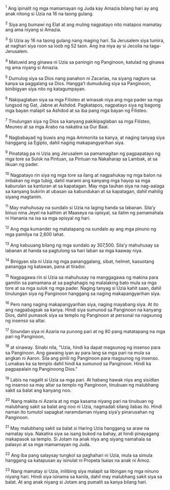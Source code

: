 <sup>1</sup>
Ang ipinalit ng mga mamamayan ng Juda kay Amazia bilang hari ay ang anak nitong si Uzia na 16 na taong gulang. 

<sup>2</sup>
Siya ang bumawi ng Elat at ang muling nagpatayo nito matapos mamatay ang ama niyang si Amazia. 

<sup>3</sup>
Si Uzia ay 16 na taong gulang nang maging hari. Sa Jerusalem siya tumira, at naghari siya roon sa loob ng 52 taon. Ang ina niya ay si Jecolia na taga-Jerusalem. 

<sup>4</sup>
Matuwid ang ginawa ni Uzia sa paningin ng Panginoon, katulad ng ginawa ng ama niyang si Amazia. 

<sup>5</sup>
Dumulog siya sa Dios nang panahon ni Zacarias, na siyang nagturo sa kanya sa paggalang sa Dios. Hanggaʼt dumudulog siya sa Panginoon, binibigyan siya nito ng katagumpayan. 

<sup>6</sup>
Nakipaglaban siya sa mga Filisteo at winasak niya ang mga pader sa mga lungsod ng Gat, Jabne at Ashdod. Pagkatapos, nagpatayo siya ng bagong mga bayan malapit sa Ashdod at sa iba pang mga bayan ng Filisteo. 

<sup>7</sup>
Tinulungan siya ng Dios sa kanyang pakikipaglaban sa mga Filisteo, Meuneo at sa mga Arabo na nakatira sa Gur Baal. 

<sup>8</sup>
Nagbabayad ng buwis ang mga Ammonita sa kanya, at naging tanyag siya hanggang sa Egipto, dahil naging makapangyarihan siya. 

<sup>9</sup>
Pinatatag pa ni Uzia ang Jerusalem sa pamamagitan ng pagpapatayo ng mga tore sa Sulok na Pintuan, sa Pintuan na Nakaharap sa Lambak, at sa likuan ng pader. 

<sup>10</sup>
Nagpatayo rin siya ng mga tore sa ilang at nagpahukay ng mga balon na imbakan ng mga tubig, dahil marami ang kanyang mga hayop sa mga kaburulan sa kanluran at sa kapatagan. May mga tauhan siya na nag-aalaga sa kanyang bukirin at ubasan sa kabundukan at sa kapatagan, dahil mahilig siyang magtanim. 

<sup>11</sup>
May mahuhusay na sundalo si Uzia na laging handa sa labanan. Silaʼy binuo nina Jeyel na kalihim at Maaseya na opisyal, sa ilalim ng pamamahala ni Hanania na isa sa mga opisyal ng hari. 

<sup>12</sup>
Ang mga kumander ng matatapang na sundalo ay ang mga pinuno ng mga pamilya na 2,600 lahat. 

<sup>13</sup>
Ang kabuuang bilang ng mga sundalo ay 307,500. Silaʼy mahuhusay sa labanan at handa sa pagtulong sa hari laban sa mga kaaway niya. 

<sup>14</sup>
Binigyan sila ni Uzia ng mga pananggalang, sibat, helmet, kasuotang panangga ng katawan, pana at tirador. 

<sup>15</sup>
Nagpagawa rin si Uzia sa mahuhusay na manggagawa ng makina para gamitin sa pamamana at sa paghahagis ng malalaking bato mula sa mga tore at sa mga sulok ng mga pader. Naging tanyag si Uzia kahit saan, dahil tinulungan siya ng Panginoon hanggang sa naging makapangyarihan siya. 

<sup>16</sup>
Pero nang naging makapangyarihan siya, naging mayabang siya. At ito ang nagpabagsak sa kanya. Hindi siya sumunod sa Panginoon na kanyang Dios, dahil pumasok siya sa templo ng Panginoon at personal na nagsunog ng insenso sa altar. 

<sup>17</sup>
Sinundan siya ni Azaria na punong pari at ng 80 pang matatapang na mga pari ng Panginoon, 

<sup>18</sup>
at sinaway. Sinabi nila, "Uzia, hindi ka dapat magsunog ng insenso para sa Panginoon. Ang gawaing iyan ay para lang sa mga pari na mula sa angkan ni Aaron. Sila ang pinili ng Panginoon para magsunog ng insenso. Lumabas ka sa templo dahil hindi ka sumunod sa Panginoon. Hindi ka pagpapalain ng Panginoong Dios." 

<sup>19</sup>
Labis na nagalit si Uzia sa mga pari. At habang hawak niya ang sisidlan ng insenso sa may altar sa templo ng Panginoon, tinubuan ng malubhang sakit sa balat ang kanyang noo. 

<sup>20</sup>
Nang makita ni Azaria at ng mga kasama niyang pari na tinubuan ng malubhang sakit sa balat ang noo ni Uzia, nagmadali silang ilabas ito. Hindi naman ito tumutol sapagkat naramdaman niyang siyaʼy pinarusahan ng Panginoon. 

<sup>21</sup>
May malubhang sakit sa balat si Haring Uzia hanggang sa araw na namatay siya. Nakatira siya sa isang bukod na bahay, at hindi pinayagang makapasok sa templo. Si Jotam na anak niya ang siyang namahala sa palasyo at sa mga mamamayan ng Juda. 

<sup>22</sup>
Ang iba pang salaysay tungkol sa paghahari ni Uzia, mula sa simula hanggang sa katapusan ay isinulat ni Propeta Isaias na anak ni Amoz. 

<sup>23</sup>
Nang mamatay si Uzia, inilibing siya malapit sa libingan ng mga ninuno niyang hari. Hindi siya isinama sa kanila, dahil may malubhang sakit siya sa balat. At ang anak niyang si Jotam ang pumalit sa kanya bilang hari.